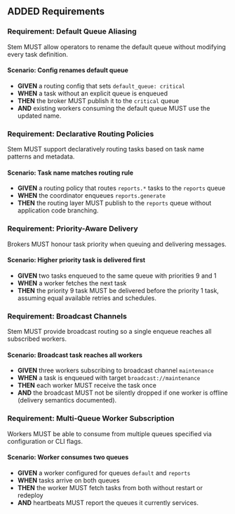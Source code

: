 ## ADDED Requirements
### Requirement: Default Queue Aliasing
Stem MUST allow operators to rename the default queue without modifying every task definition.

#### Scenario: Config renames default queue
- **GIVEN** a routing config that sets `default_queue: critical`
- **WHEN** a task without an explicit queue is enqueued
- **THEN** the broker MUST publish it to the `critical` queue
- **AND** existing workers consuming the default queue MUST use the updated name.

### Requirement: Declarative Routing Policies
Stem MUST support declaratively routing tasks based on task name patterns and metadata.

#### Scenario: Task name matches routing rule
- **GIVEN** a routing policy that routes `reports.*` tasks to the `reports` queue
- **WHEN** the coordinator enqueues `reports.generate`
- **THEN** the routing layer MUST publish to the `reports` queue without application code branching.

### Requirement: Priority-Aware Delivery
Brokers MUST honour task priority when queuing and delivering messages.

#### Scenario: Higher priority task is delivered first
- **GIVEN** two tasks enqueued to the same queue with priorities 9 and 1
- **WHEN** a worker fetches the next task
- **THEN** the priority 9 task MUST be delivered before the priority 1 task, assuming equal available retries and schedules.

### Requirement: Broadcast Channels
Stem MUST provide broadcast routing so a single enqueue reaches all subscribed workers.

#### Scenario: Broadcast task reaches all workers
- **GIVEN** three workers subscribing to broadcast channel `maintenance`
- **WHEN** a task is enqueued with target `broadcast://maintenance`
- **THEN** each worker MUST receive the task once
- **AND** the broadcast MUST not be silently dropped if one worker is offline (delivery semantics documented).

### Requirement: Multi-Queue Worker Subscription
Workers MUST be able to consume from multiple queues specified via configuration or CLI flags.

#### Scenario: Worker consumes two queues
- **GIVEN** a worker configured for queues `default` and `reports`
- **WHEN** tasks arrive on both queues
- **THEN** the worker MUST fetch tasks from both without restart or redeploy
- **AND** heartbeats MUST report the queues it currently services.
